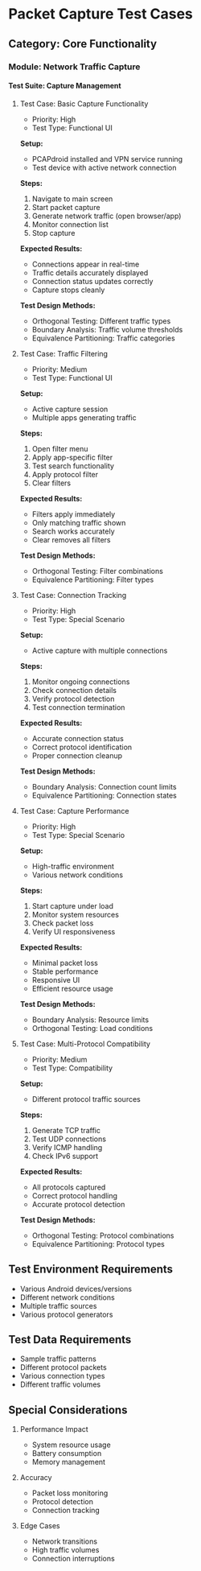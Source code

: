 # Packet Capture Test Cases

## Category: Core Functionality
### Module: Network Traffic Capture
#### Test Suite: Capture Management

1. Test Case: Basic Capture Functionality
   - Priority: High
   - Test Type: Functional UI
   
   **Setup:**
   - PCAPdroid installed and VPN service running
   - Test device with active network connection
   
   **Steps:**
   1. Navigate to main screen
   2. Start packet capture
   3. Generate network traffic (open browser/app)
   4. Monitor connection list
   5. Stop capture
   
   **Expected Results:**
   - Connections appear in real-time
   - Traffic details accurately displayed
   - Connection status updates correctly
   - Capture stops cleanly
   
   **Test Design Methods:**
   - Orthogonal Testing: Different traffic types
   - Boundary Analysis: Traffic volume thresholds
   - Equivalence Partitioning: Traffic categories

2. Test Case: Traffic Filtering
   - Priority: Medium
   - Test Type: Functional UI
   
   **Setup:**
   - Active capture session
   - Multiple apps generating traffic
   
   **Steps:**
   1. Open filter menu
   2. Apply app-specific filter
   3. Test search functionality
   4. Apply protocol filter
   5. Clear filters
   
   **Expected Results:**
   - Filters apply immediately
   - Only matching traffic shown
   - Search works accurately
   - Clear removes all filters
   
   **Test Design Methods:**
   - Orthogonal Testing: Filter combinations
   - Equivalence Partitioning: Filter types

3. Test Case: Connection Tracking
   - Priority: High
   - Test Type: Special Scenario
   
   **Setup:**
   - Active capture with multiple connections
   
   **Steps:**
   1. Monitor ongoing connections
   2. Check connection details
   3. Verify protocol detection
   4. Test connection termination
   
   **Expected Results:**
   - Accurate connection status
   - Correct protocol identification
   - Proper connection cleanup
   
   **Test Design Methods:**
   - Boundary Analysis: Connection count limits
   - Equivalence Partitioning: Connection states

4. Test Case: Capture Performance
   - Priority: High
   - Test Type: Special Scenario
   
   **Setup:**
   - High-traffic environment
   - Various network conditions
   
   **Steps:**
   1. Start capture under load
   2. Monitor system resources
   3. Check packet loss
   4. Verify UI responsiveness
   
   **Expected Results:**
   - Minimal packet loss
   - Stable performance
   - Responsive UI
   - Efficient resource usage
   
   **Test Design Methods:**
   - Boundary Analysis: Resource limits
   - Orthogonal Testing: Load conditions

5. Test Case: Multi-Protocol Compatibility
   - Priority: Medium
   - Test Type: Compatibility
   
   **Setup:**
   - Different protocol traffic sources
   
   **Steps:**
   1. Generate TCP traffic
   2. Test UDP connections
   3. Verify ICMP handling
   4. Check IPv6 support
   
   **Expected Results:**
   - All protocols captured
   - Correct protocol handling
   - Accurate protocol detection
   
   **Test Design Methods:**
   - Orthogonal Testing: Protocol combinations
   - Equivalence Partitioning: Protocol types

## Test Environment Requirements
- Various Android devices/versions
- Different network conditions
- Multiple traffic sources
- Various protocol generators

## Test Data Requirements
- Sample traffic patterns
- Different protocol packets
- Various connection types
- Different traffic volumes

## Special Considerations
1. Performance Impact
   - System resource usage
   - Battery consumption
   - Memory management

2. Accuracy
   - Packet loss monitoring
   - Protocol detection
   - Connection tracking

3. Edge Cases
   - Network transitions
   - High traffic volumes
   - Connection interruptions
